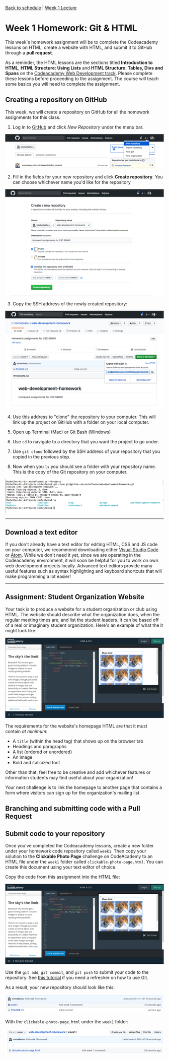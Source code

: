 [Back to schedule](../schedule.md) | [Week 1 Lecture](../lectures/01.md)

# Week 1 Homework: Git & HTML

This week's homework assignment will be to complete the Codeacademy lessons on HTML, create a website with HTML, and submit it to GitHub through a **pull request**.

As a reminder, the HTML lessons are the sections titled **Introduction to HTML**, **HTML Structure: Using Lists** and **HTML Structure: Tables, Divs and Spans** on the [Codeacademy Web Development track](https://www.codecademy.com/en/tracks/web). Please complete these lessons before proceeding to the assignment. The course will teach some basics you will need to complete the assignment.

## Creating a repository on GitHub

This week, we will create a repository on GitHub for all the homework assignments for this class.

1. Log in to [GitHub](https://www.github.com) and click *New Repository* under the menu bar.

![Homework 1](../images/01/homework1.png)

2. Fill in the fields for your new repository and click **Create repository**. You can choose whichever name you'd like for the repository

![Homework 2](../images/01/homework2.png)

3. Copy the SSH address of the newly created repository:

![Homework 3](../images/01/homework3.png)

4. Use this address to "clone" the repository to your computer. This will link up the project on GitHub with a folder on your local computer.

  1. Open up Terminal (Mac) or Git Bash (Windows)
  2. Use `cd` to navigate to a directory that you want the project to go under.
  3. Use `git clone` followed by the SSH address of your repository that you copied in the previous step.
  4. Now when you `ls` you should see a folder with your repository name. This is the copy of the Git repository on your computer.

  ![Homework 4](../images/01/homework4.png)

-----

## Download a text editor

If you don't already have a text editor for editing HTML, CSS and JS code on your computer, we recommend downloading either [Visual Studio Code](https://code.visualstudio.com/) or [Atom](https://atom.io/). While we don't need it yet, since we are operating in the Codeacademy environment, it will soon be helpful for you to work on own web development projects locally. Advanced text editors provide many useful features such as syntax highlighting and keyboard shortcuts that will make programming a lot easier!

-----

## Assignment: Student Organization Website

Your task is to produce a website for a student organization or club using HTML. The website should describe what the organization does, when the regular meeting times are, and list the student leaders. It can be based off of a real or imaginary student organization. Here's an example of what the it might look like:

![Homework 5](../images/01/homework5.png)

The requirements for the website's homepage HTML are that it must contain *at minimum*:

- A `title` (within the head tag) that shows up on the browser tab
- Headings and paragraphs
- A list (ordered or unordered)
- An image
- Bold and italicized font

Other than that, feel free to be creative and add whichever features or information students may find useful about your organization!

Your next challenge is to link the homepage to another page that contains a form where visitors can sign up for the organization's mailing list.

## Branching and submitting code with a Pull Request


## Submit code to your repository

Once you've completed the Codeacademy lessons, create a new folder under your homework code repository called `week1`. Then copy your solution to the **Clickable Photo Page** challenge on CodeAcademy to an HTML file under the `week1` folder called `clickable-photo-page.html`. You can create this document using your text editor of choice.

Copy the code from this assignment into the HTML file:

![Homework 5](../images/01/homework5.png)

Use the `git add`, `git commit`, and `git push` to submit your code to the repository. See [this tutorial](https://product.hubspot.com/blog/git-and-github-tutorial-for-beginners) if you need a refresher on how to use Git.

As a result, your new repository should look like this:

![Homework 6](../images/01/homework6.png)

With the `clickable-photo-page.html` under the `week1` folder:

![Homework 7](../images/01/homework7.png)

